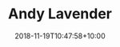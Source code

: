 ---
title: "Andy Lavender"
date: 2018-11-19T10:47:58+10:00
image: "https://cdn.pixabay.com/photo/2015/10/05/22/37/blank-profile-picture-973460_1280.png"
jobtitle: "Senior Data Scientist"
linkedinurl: ""
weight: 7
---